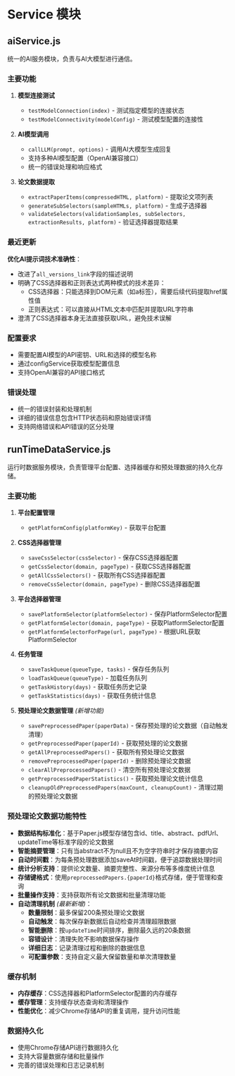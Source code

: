 # Service 模块

## aiService.js

统一的AI服务模块，负责与AI大模型进行通信。

### 主要功能

1. **模型连接测试**
   - `testModelConnection(index)` - 测试指定模型的连接状态
   - `testModelConnectivity(modelConfig)` - 测试模型配置的连接性

2. **AI模型调用**
   - `callLLM(prompt, options)` - 调用AI大模型生成回复
   - 支持多种AI模型配置（OpenAI兼容接口）
   - 统一的错误处理和响应格式

3. **论文数据提取**
   - `extractPaperItems(compressedHTML, platform)` - 提取论文项列表
   - `generateSubSelectors(sampleHTMLs, platform)` - 生成子选择器
   - `validateSelectors(validationSamples, subSelectors, extractionResults, platform)` - 验证选择器提取结果

### 最近更新

**优化AI提示词技术准确性**：
- 改进了`all_versions_link`字段的描述说明
- 明确了CSS选择器和正则表达式两种模式的技术差异：
  - CSS选择器：只能选择到DOM元素（如a标签），需要后续代码提取href属性值
  - 正则表达式：可以直接从HTML文本中匹配并提取URL字符串
- 澄清了CSS选择器本身无法直接获取URL，避免技术误解

### 配置要求

- 需要配置AI模型的API密钥、URL和选择的模型名称
- 通过configService获取模型配置信息
- 支持OpenAI兼容的API接口格式

### 错误处理

- 统一的错误封装和处理机制
- 详细的错误信息包含HTTP状态码和原始错误详情
- 支持网络错误和API错误的区分处理

## runTimeDataService.js

运行时数据服务模块，负责管理平台配置、选择器缓存和预处理数据的持久化存储。

### 主要功能

1. **平台配置管理**
   - `getPlatformConfig(platformKey)` - 获取平台配置

2. **CSS选择器管理**
   - `saveCssSelector(cssSelector)` - 保存CSS选择器配置
   - `getCssSelector(domain, pageType)` - 获取CSS选择器配置
   - `getAllCssSelectors()` - 获取所有CSS选择器配置
   - `removeCssSelector(domain, pageType)` - 删除CSS选择器配置

3. **平台选择器管理**
   - `savePlatformSelector(platformSelector)` - 保存PlatformSelector配置
   - `getPlatformSelector(domain, pageType)` - 获取PlatformSelector配置
   - `getPlatformSelectorForPage(url, pageType)` - 根据URL获取PlatformSelector

4. **任务管理**
   - `saveTaskQueue(queueType, tasks)` - 保存任务队列
   - `loadTaskQueue(queueType)` - 加载任务队列
   - `getTaskHistory(days)` - 获取任务历史记录
   - `getTaskStatistics(days)` - 获取任务统计信息

5. **预处理论文数据管理** *(新增功能)*
   - `savePreprocessedPaper(paperData)` - 保存预处理的论文数据（自动触发清理）
   - `getPreprocessedPaper(paperId)` - 获取预处理的论文数据
   - `getAllPreprocessedPapers()` - 获取所有预处理论文数据
   - `removePreprocessedPaper(paperId)` - 删除预处理论文数据
   - `clearAllPreprocessedPapers()` - 清空所有预处理论文数据
   - `getPreprocessedPaperStatistics()` - 获取预处理论文统计信息
   - `cleanupOldPreprocessedPapers(maxCount, cleanupCount)` - 清理过期的预处理论文数据

### 预处理论文数据功能特性

- **数据结构标准化**：基于Paper.js模型存储包含id、title、abstract、pdfUrl、updateTime等标准字段的论文数据
- **智能摘要管理**：只有当abstract不为null且不为空字符串时才保存摘要内容
- **自动时间戳**：为每条预处理数据添加saveAt时间戳，便于追踪数据处理时间
- **统计分析支持**：提供论文数量、摘要完整性、来源分布等多维度统计信息
- **存储键格式**：使用`preprocessedPapers.{paperId}`格式存储，便于管理和查询
- **批量操作支持**：支持获取所有论文数据和批量清理功能
- **自动清理机制** *(最新新增)*：
  - **数量限制**：最多保留200条预处理论文数据
  - **自动触发**：每次保存新数据后自动检查并清理超限数据
  - **智能删除**：按`updateTime`时间排序，删除最久远的20条数据
  - **容错设计**：清理失败不影响数据保存操作
  - **详细日志**：记录清理过程和删除的数据信息
  - **可配置参数**：支持自定义最大保留数量和单次清理数量

### 缓存机制

- **内存缓存**：CSS选择器和PlatformSelector配置的内存缓存
- **缓存管理**：支持缓存状态查询和清理操作
- **性能优化**：减少Chrome存储API的重复调用，提升访问性能

### 数据持久化

- 使用Chrome存储API进行数据持久化
- 支持大容量数据存储和批量操作
- 完善的错误处理和日志记录机制 